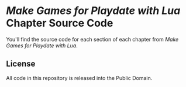 # _Make Games for Playdate with Lua_ Chapter Source Code

You'll find the source code for each section of each chapter from _Make Games for Playdate with Lua_.

## License

All code in this repository is released into the Public Domain.
